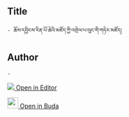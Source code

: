 ## Title
	- ཆོས་དབྱིངས་རིན་པོ་ཆེའི་མཛོད་ཀྱི་འགྲེལ་པ་ལུང་གི་གཏེར་མཛོད།

## Author
	- 



[<img src="https://img.icons8.com/color/25/000000/edit-property.png"> Open in Editor](http://editor.openpecha.org/P010670)

[<img width="25" src="https://library.bdrc.io/icons/BUDA-small.svg"> Open in Buda](https://library.bdrc.io/show/bdr:IE0OPP010670)
